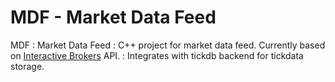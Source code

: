 MDF - Market Data Feed
======================

MDF
: Market Data Feed
: C++ project for market data feed.  Currently based on [Interactive Brokers][]
API.
: Integrates with tickdb backend for tickdata storage.

[Interactive Brokers]: http://interactivebrokers.com
